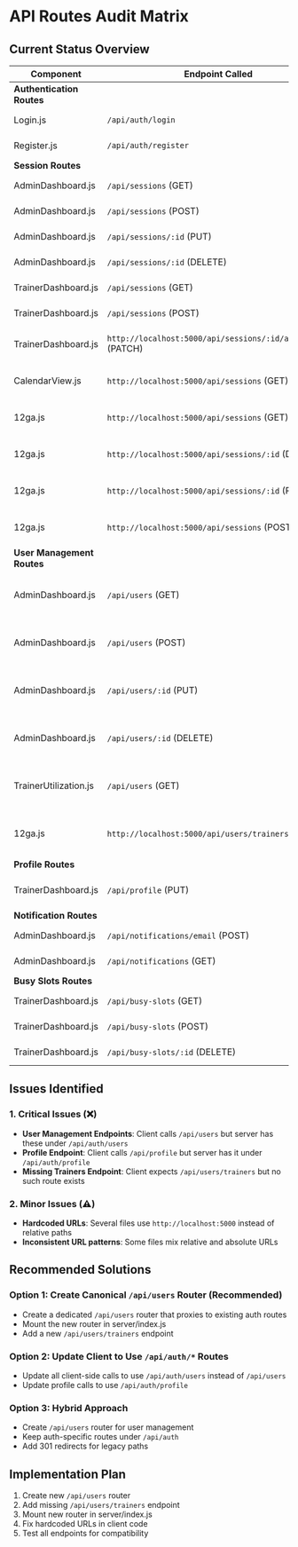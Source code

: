 # API Routes Audit Matrix

## Current Status Overview

| Component | Endpoint Called | Expected Route | Current Server Route | Status | Notes |
|-----------|----------------|----------------|----------------------|--------|-------|
| **Authentication Routes** |
| Login.js | `/api/auth/login` | `/api/auth/login` | `/api/auth/login` | ✅ MATCH | Working correctly |
| Register.js | `/api/auth/register` | `/api/auth/register` | `/api/auth/register` | ✅ MATCH | Working correctly |
| **Session Routes** |
| AdminDashboard.js | `/api/sessions` (GET) | `/api/sessions` | `/api/sessions` | ✅ MATCH | Working correctly |
| AdminDashboard.js | `/api/sessions` (POST) | `/api/sessions` | `/api/sessions` | ✅ MATCH | Working correctly |
| AdminDashboard.js | `/api/sessions/:id` (PUT) | `/api/sessions/:id` | `/api/sessions/:id` | ✅ MATCH | Working correctly |
| AdminDashboard.js | `/api/sessions/:id` (DELETE) | `/api/sessions/:id` | `/api/sessions/:id` | ✅ MATCH | Working correctly |
| TrainerDashboard.js | `/api/sessions` (GET) | `/api/sessions` | `/api/sessions` | ✅ MATCH | Working correctly |
| TrainerDashboard.js | `/api/sessions` (POST) | `/api/sessions` | `/api/sessions` | ✅ MATCH | Working correctly |
| TrainerDashboard.js | `http://localhost:5000/api/sessions/:id/attendance` (PATCH) | `/api/sessions/:id/attendance` | `/api/sessions/:id/attendance` | ⚠️ HARDCODED URL | Remove hardcoded localhost |
| CalendarView.js | `http://localhost:5000/api/sessions` (GET) | `/api/sessions` | `/api/sessions` | ⚠️ HARDCODED URL | Remove hardcoded localhost |
| 12ga.js | `http://localhost:5000/api/sessions` (GET) | `/api/sessions` | `/api/sessions` | ⚠️ HARDCODED URL | Remove hardcoded localhost |
| 12ga.js | `http://localhost:5000/api/sessions/:id` (DELETE) | `/api/sessions/:id` | `/api/sessions/:id` | ⚠️ HARDCODED URL | Remove hardcoded localhost |
| 12ga.js | `http://localhost:5000/api/sessions/:id` (PUT) | `/api/sessions/:id` | `/api/sessions/:id` | ⚠️ HARDCODED URL | Remove hardcoded localhost |
| 12ga.js | `http://localhost:5000/api/sessions` (POST) | `/api/sessions` | `/api/sessions` | ⚠️ HARDCODED URL | Remove hardcoded localhost |
| **User Management Routes** |
| AdminDashboard.js | `/api/users` (GET) | `/api/users` | `/api/auth/users` | ❌ MISMATCH | Users route not mounted in server |
| AdminDashboard.js | `/api/users` (POST) | `/api/users` | `/api/auth/users` | ❌ MISMATCH | Users route not mounted in server |
| AdminDashboard.js | `/api/users/:id` (PUT) | `/api/users/:id` | `/api/auth/users/:id` | ❌ MISMATCH | Users route not mounted in server |
| AdminDashboard.js | `/api/users/:id` (DELETE) | `/api/users/:id` | `/api/auth/users/:id` | ❌ MISMATCH | Users route not mounted in server |
| TrainerUtilization.js | `/api/users` (GET) | `/api/users` | `/api/auth/users` | ❌ MISMATCH | Users route not mounted in server |
| 12ga.js | `http://localhost:5000/api/users/trainers` (GET) | `/api/users/trainers` | **MISSING** | ❌ MISSING | No trainers endpoint exists |
| **Profile Routes** |
| TrainerDashboard.js | `/api/profile` (PUT) | `/api/profile` | `/api/auth/profile` | ❌ MISMATCH | Profile route under auth |
| **Notification Routes** |
| AdminDashboard.js | `/api/notifications/email` (POST) | `/api/notifications/email` | `/api/notifications/email` | ✅ MATCH | Working correctly |
| AdminDashboard.js | `/api/notifications` (GET) | `/api/notifications` | `/api/notifications` | ✅ MATCH | Working correctly |
| **Busy Slots Routes** |
| TrainerDashboard.js | `/api/busy-slots` (GET) | `/api/busy-slots` | `/api/busy-slots` | ✅ MATCH | Working correctly |
| TrainerDashboard.js | `/api/busy-slots` (POST) | `/api/busy-slots` | `/api/busy-slots` | ✅ MATCH | Working correctly |
| TrainerDashboard.js | `/api/busy-slots/:id` (DELETE) | `/api/busy-slots/:id` | `/api/busy-slots/:id` | ✅ MATCH | Working correctly |

## Issues Identified

### 1. Critical Issues (❌)
- **User Management Endpoints**: Client calls `/api/users` but server has these under `/api/auth/users`
- **Profile Endpoint**: Client calls `/api/profile` but server has it under `/api/auth/profile`
- **Missing Trainers Endpoint**: Client expects `/api/users/trainers` but no such route exists

### 2. Minor Issues (⚠️)
- **Hardcoded URLs**: Several files use `http://localhost:5000` instead of relative paths
- **Inconsistent URL patterns**: Some files mix relative and absolute URLs

## Recommended Solutions

### Option 1: Create Canonical `/api/users` Router (Recommended)
- Create a dedicated `/api/users` router that proxies to existing auth routes
- Mount the new router in server/index.js
- Add a new `/api/users/trainers` endpoint

### Option 2: Update Client to Use `/api/auth/*` Routes
- Update all client-side calls to use `/api/auth/users` instead of `/api/users`
- Update profile calls to use `/api/auth/profile`

### Option 3: Hybrid Approach
- Create `/api/users` router for user management
- Keep auth-specific routes under `/api/auth`
- Add 301 redirects for legacy paths

## Implementation Plan
1. Create new `/api/users` router
2. Add missing `/api/users/trainers` endpoint
3. Mount new router in server/index.js
4. Fix hardcoded URLs in client code
5. Test all endpoints for compatibility
